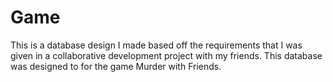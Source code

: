 # Game
This is a database design I made based off the requirements that I was given in a collaborative development project with my friends.  This database was designed to for the game Murder with Friends.
